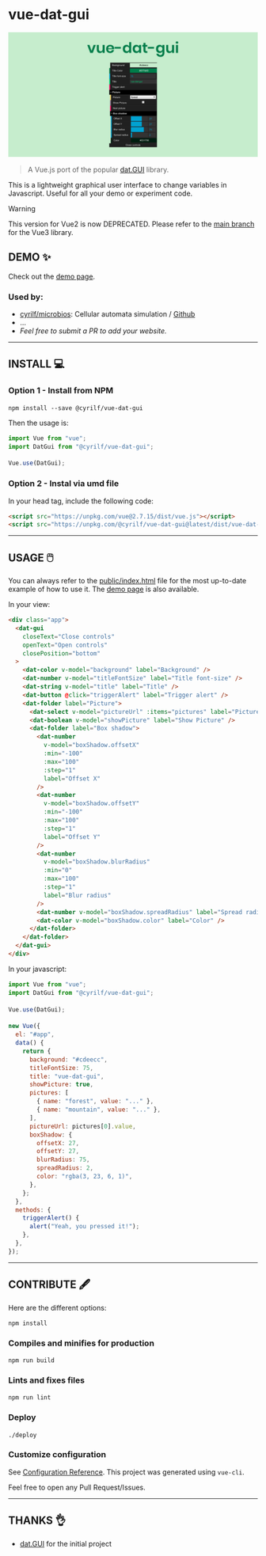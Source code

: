 # vue-dat-gui

![vue-dat-gui](./public/vue-dat-gui.png)

> A Vue.js port of the popular [dat.GUI](https://github.com/dataarts/dat.gui) library.

This is a lightweight graphical user interface to change variables in Javascript.
Useful for all your demo or experiment code.

> [!WARNING]
> This version for Vue2 is now DEPRECATED. Please refer to the [main branch](https://github.com/cyrilf/vue-dat-gui/tree/main) for the Vue3 library.

## DEMO ✨

Check out the [demo page](https://cyrilf.github.io/vue-dat-gui/).

### Used by:

- [cyrilf/microbios](https://microbios.cyrilf.com/): Cellular automata simulation / [Github](https://github.com/cyrilf/microbios)
- ...
- _Feel free to submit a PR to add your website._

---

## INSTALL 💻

### Option 1 - Install from NPM

```
npm install --save @cyrilf/vue-dat-gui
```

Then the usage is:

```js
import Vue from "vue";
import DatGui from "@cyrilf/vue-dat-gui";

Vue.use(DatGui);
```

### Option 2 - Instal via umd file

In your head tag, include the following code:

```html
<script src="https://unpkg.com/vue@2.7.15/dist/vue.js"></script>
<script src="https://unpkg.com/@cyrilf/vue-dat-gui@latest/dist/vue-dat-gui.umd.min.js"></script>
```

---

## USAGE 🖱️

You can always refer to the [public/index.html](https://github.com/cyrilf/vue-dat-gui/tree/master/public/index.html) file for the most up-to-date example of how to use it. The [demo page](https://cyrilf.github.io/vue-dat-gui/) is also available.

In your view:

```html
<div class="app">
  <dat-gui
    closeText="Close controls"
    openText="Open controls"
    closePosition="bottom"
  >
    <dat-color v-model="background" label="Background" />
    <dat-number v-model="titleFontSize" label="Title font-size" />
    <dat-string v-model="title" label="Title" />
    <dat-button @click="triggerAlert" label="Trigger alert" />
    <dat-folder label="Picture">
      <dat-select v-model="pictureUrl" :items="pictures" label="Picture" />
      <dat-boolean v-model="showPicture" label="Show Picture" />
      <dat-folder label="Box shadow">
        <dat-number
          v-model="boxShadow.offsetX"
          :min="-100"
          :max="100"
          :step="1"
          label="Offset X"
        />
        <dat-number
          v-model="boxShadow.offsetY"
          :min="-100"
          :max="100"
          :step="1"
          label="Offset Y"
        />
        <dat-number
          v-model="boxShadow.blurRadius"
          :min="0"
          :max="100"
          :step="1"
          label="Blur radius"
        />
        <dat-number v-model="boxShadow.spreadRadius" label="Spread radius" />
        <dat-color v-model="boxShadow.color" label="Color" />
      </dat-folder>
    </dat-folder>
  </dat-gui>
</div>
```

In your javascript:

```js
import Vue from "vue";
import DatGui from "@cyrilf/vue-dat-gui";

Vue.use(DatGui);

new Vue({
  el: "#app",
  data() {
    return {
      background: "#cdeecc",
      titleFontSize: 75,
      title: "vue-dat-gui",
      showPicture: true,
      pictures: [
        { name: "forest", value: "..." },
        { name: "mountain", value: "..." },
      ],
      pictureUrl: pictures[0].value,
      boxShadow: {
        offsetX: 27,
        offsetY: 27,
        blurRadius: 75,
        spreadRadius: 2,
        color: "rgba(3, 23, 6, 1)",
      },
    };
  },
  methods: {
    triggerAlert() {
      alert("Yeah, you pressed it!");
    },
  },
});
```

---

## CONTRIBUTE 🖋

Here are the different options:

```
npm install
```

### Compiles and minifies for production

```
npm run build
```

### Lints and fixes files

```
npm run lint
```

### Deploy

```
./deploy
```

### Customize configuration

See [Configuration Reference](https://cli.vuejs.org/config/).
This project was generated using `vue-cli`.

Feel free to open any Pull Request/Issues.

---

## THANKS 👌

- [dat.GUI](https://github.com/dataarts/dat.gui) for the initial project
